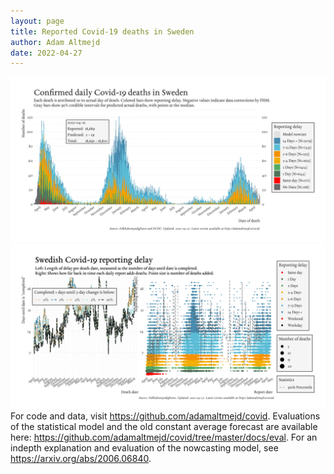 ```yaml
---
layout: page
title: Reported Covid-19 deaths in Sweden
author: Adam Altmejd
date: 2022-04-27
---
```


![Graph of Swedish Covid-19 deaths with reporting delay.](deaths_lag_sweden_2022-04-27.png "Swedish Covid-19 deaths.")
![Graph of Swedish Covid-19 reporting delay in daily deaths.](lag_trend_sweden_2022-04-27.png "Trend in Swedish Covid-19 mortality reporting delay.")
For code and data, visit <https://github.com/adamaltmejd/covid>.
Evaluations of the statistical model and the old constant average forecast are available here: <https://github.com/adamaltmejd/covid/tree/master/docs/eval>.
For an indepth explanation and evaluation of the nowcasting model, see <https://arxiv.org/abs/2006.06840>.
